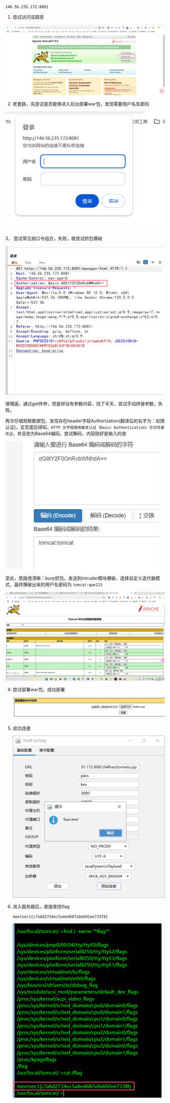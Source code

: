 ```
146.56.235.172:8081
```

1. 尝试访问该路径

![image-20241026214128555](assets/image-20241026214128555.png)

2. 老套路，先尝试是否能够进入后台部署war包，发现需要用户名及密码

![image-20241026214155237](assets/image-20241026214155237.png)

3， 尝试常见弱口令组合，失败，故尝试抓包爆破

![image-20241026214346449](assets/image-20241026214346449.png)

很懵逼，通过get传参，但是却没有参数内容，找了半天，尝试手动拼接参数，失败。

再次仔细观察数据包，发现存在header字段Authorization(翻译后的名字为：权限认证)，去百度后得知，`HTTP 头字段使用基本认证（Basic Authentication）方式传递凭证`，并且他为Base64编码，尝试解码，内容刚好是输入的值

![image-20241026214807362](assets/image-20241026214807362.png)

至此，思路很清晰：burp抓包，发送到Intruder模块爆破，选择自定义迭代器模式，最终爆破出来的用户名密码为 `tomcat:qwe123`

![image-20241026222021406](assets/image-20241026222021406.png)

4. 尝试部署war包，成功部署

   ![image-20241026222100099](assets/image-20241026222100099.png)

5. 成功连接

   ![image-20241026222221262](assets/image-20241026222221262.png)

6. 进入服务器后，直接查找flag

   ```
   meetsec1{c7a8d2734ec5a4ed687a9a692ee733f8}
   ```

   ![image-20241026224217686](assets/image-20241026224217686.png)